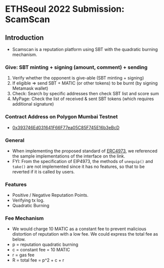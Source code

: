 # ETHSeoul 2022 Submission: ScamScan
## Introduction
* Scamscan is a reputation platform using SBT with the quadratic burning mechanism.
### Give: SBT minting + signing (amount, comment) + sending
1. Verify whether the opponent is give-able (SBT minting + signing)
2. If eligible => send SBT + MATIC (or other tokens) to be burnt (by signing Metamask wallet)
3. Check: Search by specific addresses then check SBT list and score sum
4. MyPage: Check the list of received & sent SBT tokens (which requires additional signature)
### Contract Address on Polygon Mumbai Testnet
* [0x393746Ed031641F66F77ea05C85F745E16b3eBcD](https://polygonscan.com/address/0x393746Ed031641F66F77ea05C85F745E16b3eBcD)
### General
* When implementing the proposed standard of [ERC4973](https://eips.ethereum.org/EIPS/eip-4973), we referenced the sample implementations of the interface on the link.
* FYI: From the specification of EIP4973, the methods of `unequip()` and `take()` are not implemented since it has no features, so that to be reverted if it is called by users.
### Features
* Positive / Negative Reputation Points.
* Verifying tx log.
* Quadratic Burning
### Fee Mechanism
* We would charge 10 MATIC as a constant fee to prevent malicious distortion of reputation with a low fee. We could express the total fee as below.
* p = reputation quadratic burning
* c = constant fee = 10 MATIC 
* r = gas fee
* R = total fee = p^2 + c + r
